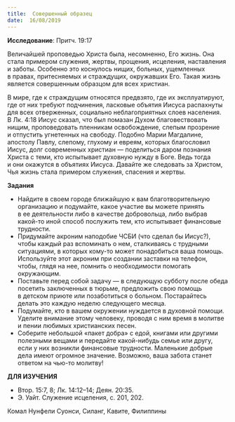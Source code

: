 ```yaml
---
title:  Совершенный образец
date:  16/08/2019
---
```


**Исследование**: Притч. 19:17

Величайшей проповедью Христа была, несомненно, Его жизнь. Она стала примером служения, жертвы, прощения, исцеления, наставления и заботы. Особенно это коснулось нищих, больных, ущемленных в правах, притесняемых и страждущих, окружавших Его. Такая жизнь является совершенным образцом для всех христиан.

В мире, где к страждущим относятся предвзято, где их эксплуатируют, где от них требуют подчинения, ласковые объятия Иисуса распахнуты для всех отверженных, социально неблагоприятных слоев населения. В Лк. 4:18 Иисус сказал, что был помазан Духом благовествовать нищим, проповедовать пленникам освобождение, слепым прозрение и отпустить угнетенных на свободу. Подобно Марии Магдалине, апостолу Павлу, слепому, глухому и евреям, которых благословил Иисус, долг современных христиан — поделиться даром познания Христа с теми, кто испытывает духовную нужду в Боге. Ведь тогда и они окажутся в объятиях Иисуса. Давайте же следовать за Христом, Чья жизнь стала примером служения, спасения и жертвы.

**Задания**

- Найдите в своем городе ближайшую к вам благотворительную организацию и подумайте, какое участие вы можете принять в ее деятельности либо в качестве добровольца, либо выбрав какой-то иной способ послужить тем, кто испытывает финансовые трудности.
- Придумайте акроним наподобие ЧСБИ (что сделал бы Иисус?), чтобы каждый раз вспоминать о нем, сталкиваясь с трудными ситуациями, в которых кому-то может понадобиться ваша помощь. Используйте этот акроним при создании заставки на телефон, чтобы, глядя на нее, помнить о необходимости помогать окружающим.
- Поставьте перед собой задачу — в следующую субботу после обеда посетить заключенных в тюрьме, предложить свою помощь в детском приюте или позаботиться о больном. Постарайтесь делать это каждую неделю следующего месяца.
- Подумайте, кто в вашем окружении нуждается в духовной помощи. Уделите внимание этому человеку, проводя с ним время в молитве и пении любимых христианских песен.
- Соберите небольшой «пакет добра» с едой, книгами или другими полезными вещами и передайте какой-нибудь семье или другу, если у них возникли финансовые трудности. Маленькие добрые дела имеют огромное значение. Возможно, ваша забота станет ответом на чью-то молитву!

**ДЛЯ ИЗУЧЕНИЯ**

- Втор. 15:7, 8; Лк. 14:12–14; Деян. 20:35.
- Э. Уайт. Служение исцеления, с. 201, 202.

Комал Нунфели Суонси, Силанг, Кавите, Филиппины
